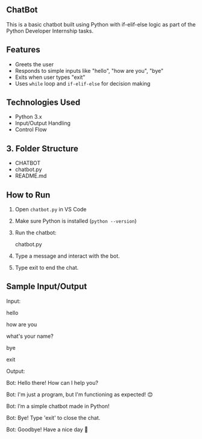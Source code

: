 ## ChatBot
This is a basic chatbot built using Python with if-elif-else logic as part of the Python Developer Internship tasks.

## Features

- Greets the user
- Responds to simple inputs like "hello", "how are you", "bye"
- Exits when user types "exit"
- Uses `while` loop and `if-elif-else` for decision making

## Technologies Used

- Python 3.x
- Input/Output Handling
- Control Flow

## 3. Folder Structure

- CHATBOT
- chatbot.py
- README.md

## How to Run

1. Open `chatbot.py` in VS Code
2. Make sure Python is installed (`python --version`)
3. Run the chatbot:
   
   chatbot.py
4. Type a message and interact with the bot.
5. Type exit to end the chat.

## Sample Input/Output

Input:

hello

how are you

what's your name?

bye

exit

Output:

Bot: Hello there! How can I help you?

Bot: I'm just a program, but I'm functioning as expected! 😊

Bot: I’m a simple chatbot made in Python!

Bot: Bye! Type 'exit' to close the chat.

Bot: Goodbye! Have a nice day 👋
